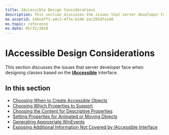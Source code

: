 ```yaml
---
title: IAccessible Design Considerations
description: This section discusses the issues that server developer face when designing classes based on the IAccessible interface.
ms.assetid: 240cdff1-a4c3-477a-b146-2ac295d7a148
ms.topic: reference
ms.date: 05/31/2018
---
```


# IAccessible Design Considerations

This section discusses the issues that server developer face when designing classes based on the [**IAccessible**](/windows/desktop/api/oleacc/nn-oleacc-iaccessible) interface.

## In this section

-   [Choosing When to Create Accessible Objects](choosing-when-to-create-accessible-objects.md)
-   [Choosing Which Properties to Support](choosing-which-properties-to-support.md)
-   [Choosing the Content for Descriptive Properties](choosing-the-content-for-descriptive-properties.md)
-   [Setting Properties for Animated or Moving Objects](setting-properties-for-animated-or-moving-objects.md)
-   [Generating Appropriate WinEvents](generating-appropriate-winevents.md)
-   [Exposing Additional Information Not Covered by IAccessible Interface](exposing-additional-information-not-covered-by-iaccessible-interface.md)

 

 




